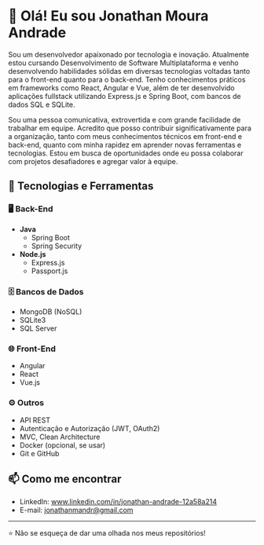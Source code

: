 # 👋 Olá! Eu sou Jonathan Moura Andrade

Sou um desenvolvedor apaixonado por tecnologia e inovação. Atualmente estou cursando Desenvolvimento de Software Multiplataforma e venho desenvolvendo habilidades sólidas em diversas tecnologias voltadas tanto para o front-end quanto para o back-end. Tenho conhecimentos práticos em frameworks como React, Angular e Vue, além de ter desenvolvido aplicações fullstack utilizando Express.js e Spring Boot, com bancos de dados SQL e SQLite.

Sou uma pessoa comunicativa, extrovertida e com grande facilidade de trabalhar em equipe. Acredito que posso contribuir significativamente para a organização, tanto com meus conhecimentos técnicos em front-end e back-end, quanto com minha rapidez em aprender novas ferramentas e tecnologias. Estou em busca de oportunidades onde eu possa colaborar com projetos desafiadores e agregar valor à equipe.

## 🚀 Tecnologias e Ferramentas

### 🖥️ Back-End
- **Java**
  - Spring Boot
  - Spring Security
- **Node.js**
  - Express.js
  - Passport.js

### 🗄️ Bancos de Dados
- MongoDB (NoSQL)
- SQLite3
- SQL Server

### 🌐 Front-End
- Angular
- React
- Vue.js

### ⚙️ Outros
- API REST
- Autenticação e Autorização (JWT, OAuth2)
- MVC, Clean Architecture
- Docker (opcional, se usar)
- Git e GitHub

## 📫 Como me encontrar
- LinkedIn: www.linkedin.com/in/jonathan-andrade-12a58a214
- E-mail: jonathanmandr@gmail.com

---

⭐️ Não se esqueça de dar uma olhada nos meus repositórios!
